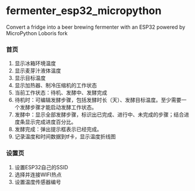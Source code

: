 # fermenter_esp32_micropython
Convert a fridge into a beer brewing fermenter with an ESP32 powered by MicroPython Loboris fork

### 首页
1. 显示冰箱环境温度
2. 显示麦芽汁液体温度
3. 显示目标温度
4. 显示加热器、制冷压缩机的工作状态
5. 当前工作状态：待机、发酵中、发酵完成
6. 待机时：可编辑发酵步骤，包括发酵时长（天）、发酵目标温度。至少需要一个发酵步骤才能启动发酵工作状态。
7. 发酵中：显示全部发酵步骤，标识出已完成、进行中、未完成的步骤；结合进度条显示完成进度百分比。
8. 发酵完成：弹出提示框表示已经完成。
9. 记录温度和时间数据到tf卡，显示温度折线图

### 设置页
1. 设置ESP32自己的SSID
2. 选择并连接WIFI热点
3. 设置温度传感器编号
